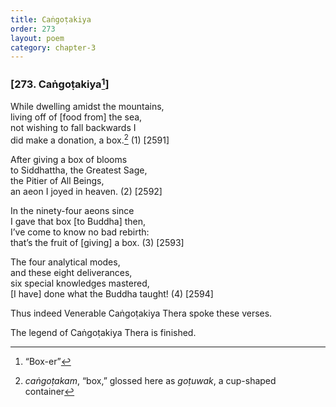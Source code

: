 ```yaml
---
title: Caṅgoṭakiya
order: 273
layout: poem
category: chapter-3
---
```


### \[273. Caṅgoṭakiya[^1]\]

While dwelling amidst the mountains,  
living off of \[food from\] the sea,  
not wishing to fall backwards I  
did make a donation, a box.[^2] (1) \[2591\]

After giving a box of blooms  
to Siddhattha, the Greatest Sage,  
the Pitier of All Beings,  
an aeon I joyed in heaven. (2) \[2592\]

In the ninety-four aeons since  
I gave that box \[to Buddha\] then,  
I’ve come to know no bad rebirth:  
that’s the fruit of \[giving\] a box. (3) \[2593\]

The four analytical modes,  
and these eight deliverances,  
six special knowledges mastered,  
\[I have\] done what the Buddha taught! (4) \[2594\]

Thus indeed Venerable Caṅgoṭakiya Thera spoke these verses.

The legend of Caṅgoṭakiya Thera is finished.

[^1]: “Box-er”

[^2]: *caṅgoṭakam*, “box,” glossed here as *goṭuwak*, a cup-shaped container

